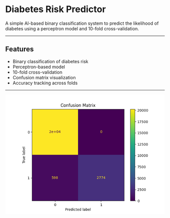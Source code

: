 # Diabetes Risk Predictor

A simple AI-based binary classification system to predict the likelihood of diabetes using a perceptron model and 10-fold cross-validation.

---

## Features

- Binary classification of diabetes risk
- Perceptron-based model
- 10-fold cross-validation
- Confusion matrix visualization
- Accuracy tracking across folds

---

 ![Confusion Matrix](images/confusion_matrix.png)

